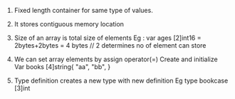 1. Fixed length container for same type of values.
2. It stores contiguous memory location
3. Size of an array is total size of elements
	Eg : var ages [2]int16 = 2bytes+2bytes = 4 bytes		// 2 determines no of element can store
4. We can set array elements by assign operator(=)
Create and initialize
    Var books [4]string{
        "aa",
        "bb",
        }

5. Type definition creates a new type with new definition
Eg type bookcase [3]int 